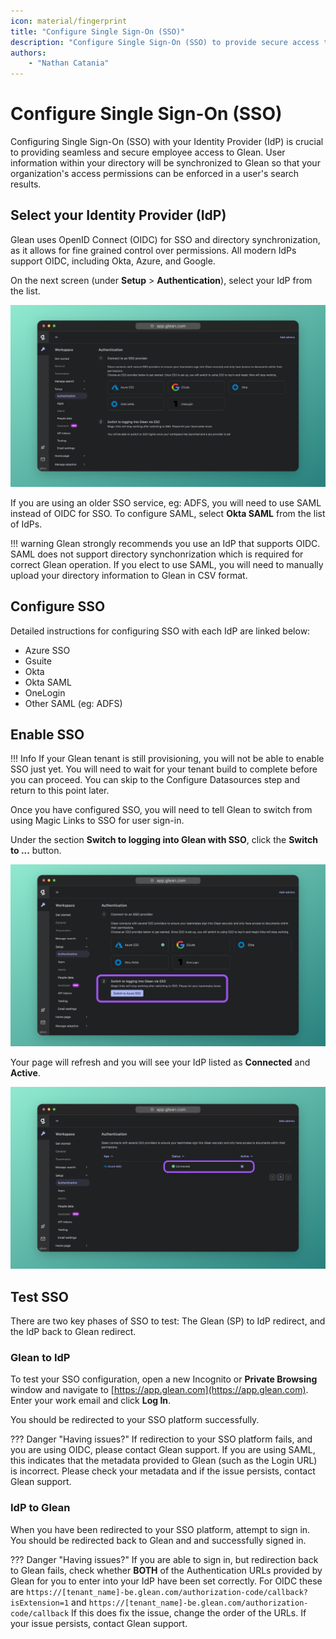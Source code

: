 ```yaml
---
icon: material/fingerprint
title: "Configure Single Sign-On (SSO)"
description: "Configure Single Sign-On (SSO) to provide secure access to Glean for your organization."
authors:
    - "Nathan Catania"
---
```


# Configure Single Sign-On (SSO)

Configuring Single Sign-On (SSO) with your Identity Provider (IdP) is crucial to providing seamless and secure employee access to Glean. User information within your directory will be synchronized to Glean so that your organization's access permissions can be enforced in a user's search results.

## Select your Identity Provider (IdP)

Glean uses OpenID Connect (OIDC) for SSO and directory synchronization, as it allows for fine grained control over permissions. All modern IdPs support OIDC, including Okta, Azure, and Google.

 On the next screen (under **Setup** > **Authentication**), select your IdP from the list.

![glean-1700456687649-2x](sso.assets/glean-1700456687649-2x.webp)

If you are using an older SSO service, eg: ADFS, you will need to use SAML instead of OIDC for SSO. To configure SAML, select **Okta SAML** from the list of IdPs.

!!! warning
     Glean strongly recommends you use an IdP that supports OIDC. SAML does not support directory synchonrization which is required for correct Glean operation. If you elect to use SAML, you will need to manually upload your directory information to Glean in CSV format.

## Configure SSO

Detailed instructions for configuring SSO with each IdP are linked below:

* Azure SSO
* Gsuite
* Okta
* Okta SAML
* OneLogin
* Other SAML (eg: ADFS)

## Enable SSO

!!! Info
    If your Glean tenant is still provisioning, you will not be able to enable SSO just yet. You will need to wait for your tenant build to complete before you can proceed. You can skip to the Configure Datasources step and return to this point later.

Once you have configured SSO, you will need to tell Glean to switch from using Magic Links to SSO for user sign-in.

Under the section **Switch to logging into Glean with SSO**, click the **Switch to ...** button.

![glean-1700456650285-2x](sso.assets/glean-1700456650285-2x.webp)

Your page will refresh and you will see your IdP listed as **Connected** and **Active**.

![glean-1700456836937-2x](sso.assets/glean-1700456836937-2x.webp)

## Test SSO

There are two key phases of SSO to test: The Glean (SP) to IdP redirect, and the IdP back to Glean redirect.

### Glean to IdP

To test your SSO configuration, open a new Incognito or **Private Browsing** window and navigate to [https://app.glean.com](https://app.glean.com). Enter your work email and click **Log In**.

You should be redirected to your SSO platform successfully.

??? Danger "Having issues?"
    If redirection to your SSO platform fails, and you are using OIDC, please contact Glean support. If you are using SAML, this indicates that the metadata provided to Glean (such as the Login URL) is incorrect. Please check your metadata and if the issue persists, contact Glean support.

### IdP to Glean

When you have been redirected to your SSO platform, attempt to sign in. You should be redirected back to Glean and and successfully signed in.

??? Danger "Having issues?"
    If you are able to sign in, but redirection back to Glean fails, check whether **BOTH** of the Authentication URLs provided by Glean for you to enter into your IdP have been set correctly. For OIDC these are `https://[tenant_name]-be.glean.com/authorization-code/callback?isExtension=1` and `https://[tenant_name]-be.glean.com/authorization-code/callback` If this does fix the issue, change the order of the URLs. If your issue persists, contact Glean support.











